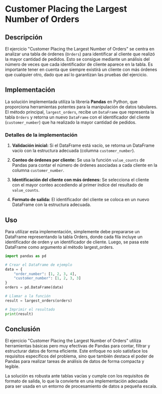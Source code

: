 # Customer Placing the Largest Number of Orders

## Descripción

El ejercicio "Customer Placing the Largest Number of Orders" se centra en analizar una tabla de órdenes (`Orders`) para identificar al cliente que realizó la mayor cantidad de pedidos. Esto se consigue mediante un análisis del número de veces que cada identificador de cliente aparece en la tabla. Es importante tener en cuenta que siempre existirá un cliente con más órdenes que cualquier otro, dado que así lo garantizan las pruebas del ejercicio.

## Implementación

La solución implementada utiliza la librería **Pandas** en Python, que proporciona herramientas potentes para la manipulación de datos tabulares. El método principal, `largest_orders`, recibe un `DataFrame` que representa la tabla `Orders` y retorna un nuevo `DataFrame` con el identificador del cliente (`customer_number`) que ha realizado la mayor cantidad de pedidos.

### Detalles de la implementación

1. **Validación inicial:** Si el DataFrame está vacío, se retorna un DataFrame vacío con la estructura adecuada (columna `customer_number`).

2. **Conteo de órdenes por cliente:** Se usa la función `value_counts` de Pandas para contar el número de órdenes asociadas a cada cliente en la columna `customer_number`.

3. **Identificación del cliente con más órdenes:** Se selecciona el cliente con el mayor conteo accediendo al primer índice del resultado de `value_counts`.

4. **Formato de salida:** El identificador del cliente se coloca en un nuevo DataFrame con la estructura adecuada.

## Uso

Para utilizar esta implementación, simplemente debe prepararse un DataFrame representando la tabla Orders, donde cada fila incluye un identificador de orden y un identificador de cliente. Luego, se pasa este DataFrame como argumento al método largest_orders.

```python
import pandas as pd

# Crear el DataFrame de ejemplo
data = {
    "order_number": [1, 2, 3, 4],
    "customer_number": [1, 2, 3, 3]
}
orders = pd.DataFrame(data)

# Llamar a la función
result = largest_orders(orders)

# Imprimir el resultado
print(result)
```

## Conclusión

El ejercicio "Customer Placing the Largest Number of Orders" utiliza herramientas básicas pero muy efectivas de Pandas para contar, filtrar y estructurar datos de forma eficiente. Este enfoque no solo satisface los requisitos específicos del problema, sino que también destaca el poder de Pandas para realizar tareas de análisis de datos de forma compacta y legible.

La solución es robusta ante tablas vacías y cumple con los requisitos de formato de salida, lo que la convierte en una implementación adecuada para ser usada en un entorno de procesamiento de datos a pequeña escala.
